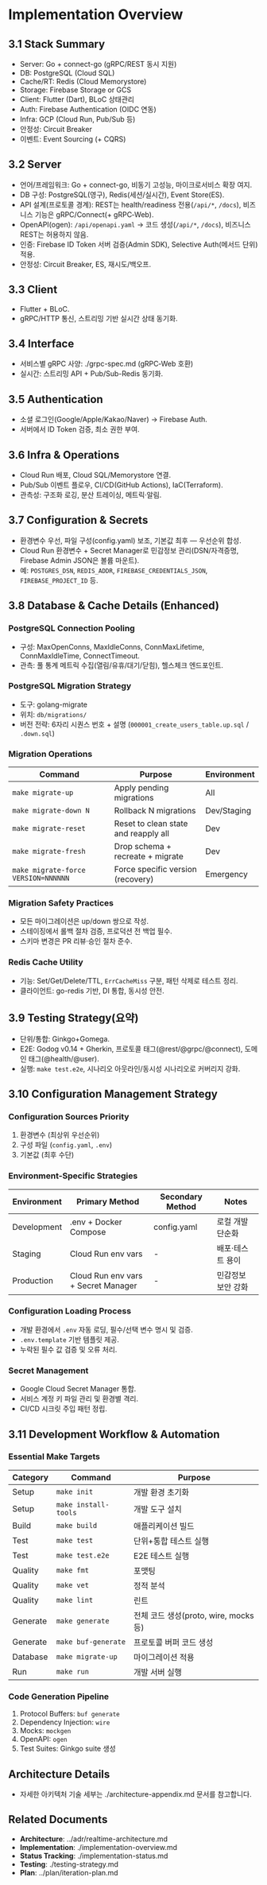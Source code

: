# Implementation Overview

## 3.1 Stack Summary
- Server: Go + connect-go (gRPC/REST 동시 지원)
- DB: PostgreSQL (Cloud SQL)
- Cache/RT: Redis (Cloud Memorystore)
- Storage: Firebase Storage or GCS
- Client: Flutter (Dart), BLoC 상태관리
- Auth: Firebase Authentication (OIDC 연동)
- Infra: GCP (Cloud Run, Pub/Sub 등)
- 안정성: Circuit Breaker
- 이벤트: Event Sourcing (+ CQRS)

## 3.2 Server
- 언어/프레임워크: Go + connect-go, 비동기 고성능, 마이크로서비스 확장 여지.
- DB 구성: PostgreSQL(영구), Redis(세션/실시간), Event Store(ES).
- API 설계(프로토콜 경계): REST는 health/readiness 전용(`/api/*`, `/docs`), 비즈니스 기능은 gRPC/Connect(+ gRPC‑Web).
- OpenAPI(ogen): `/api/openapi.yaml` → 코드 생성(`/api/*`, `/docs`), 비즈니스 REST는 허용하지 않음.
- 인증: Firebase ID Token 서버 검증(Admin SDK), Selective Auth(메서드 단위) 적용.
- 안정성: Circuit Breaker, ES, 재시도/백오프.

## 3.3 Client
- Flutter + BLoC.
- gRPC/HTTP 통신, 스트리밍 기반 실시간 상태 동기화.

## 3.4 Interface
- 서비스별 gRPC 사양: ./grpc-spec.md (gRPC‑Web 호환)
- 실시간: 스트리밍 API + Pub/Sub-Redis 동기화.

## 3.5 Authentication
- 소셜 로그인(Google/Apple/Kakao/Naver) → Firebase Auth.
- 서버에서 ID Token 검증, 최소 권한 부여.

## 3.6 Infra & Operations
- Cloud Run 배포, Cloud SQL/Memorystore 연결.
- Pub/Sub 이벤트 플로우, CI/CD(GitHub Actions), IaC(Terraform).
- 관측성: 구조화 로깅, 분산 트레이싱, 메트릭·알림.

## 3.7 Configuration & Secrets
- 환경변수 우선, 파일 구성(config.yaml) 보조, 기본값 최후 — 우선순위 합성.
- Cloud Run 환경변수 + Secret Manager로 민감정보 관리(DSN/자격증명, Firebase Admin JSON은 볼륨 마운트).
- 예: `POSTGRES_DSN`, `REDIS_ADDR`, `FIREBASE_CREDENTIALS_JSON`, `FIREBASE_PROJECT_ID` 등.

## 3.8 Database & Cache Details (Enhanced)

### PostgreSQL Connection Pooling
- 구성: MaxOpenConns, MaxIdleConns, ConnMaxLifetime, ConnMaxIdleTime, ConnectTimeout.
- 관측: 풀 통계 메트릭 수집(열림/유휴/대기/닫힘), 헬스체크 엔드포인트.

### PostgreSQL Migration Strategy
- 도구: golang-migrate
- 위치: `db/migrations/`
- 버전 전략: 6자리 시퀀스 번호 + 설명 (`000001_create_users_table.up.sql` / `.down.sql`)

### Migration Operations
| Command | Purpose | Environment |
|---------|---------|-------------|
| `make migrate-up` | Apply pending migrations | All |
| `make migrate-down N` | Rollback N migrations | Dev/Staging |
| `make migrate-reset` | Reset to clean state and reapply all | Dev |
| `make migrate-fresh` | Drop schema + recreate + migrate | Dev |
| `make migrate-force VERSION=NNNNNN` | Force specific version (recovery) | Emergency |

### Migration Safety Practices
- 모든 마이그레이션은 up/down 쌍으로 작성.
- 스테이징에서 롤백 절차 검증, 프로덕션 전 백업 필수.
- 스키마 변경은 PR 리뷰·승인 절차 준수.

### Redis Cache Utility
- 기능: Set/Get/Delete/TTL, `ErrCacheMiss` 구분, 패턴 삭제로 테스트 정리.
- 클라이언트: go-redis 기반, DI 통합, 동시성 안전.

## 3.9 Testing Strategy(요약)
- 단위/통합: Ginkgo+Gomega.
- E2E: Godog v0.14 + Gherkin, 프로토콜 태그(@rest/@grpc/@connect), 도메인 태그(@health/@user).
- 실행: `make test.e2e`, 시나리오 아웃라인/동시성 시나리오로 커버리지 강화.

## 3.10 Configuration Management Strategy

### Configuration Sources Priority
1. 환경변수 (최상위 우선순위)
2. 구성 파일 (`config.yaml`, `.env`)
3. 기본값 (최후 수단)

### Environment-Specific Strategies
| Environment | Primary Method | Secondary Method | Notes |
|-------------|---------------|------------------|-------|
| Development | .env + Docker Compose | config.yaml | 로컬 개발 단순화 |
| Staging | Cloud Run env vars | - | 배포·테스트 용이 |
| Production | Cloud Run env vars + Secret Manager | - | 민감정보 보안 강화 |

### Configuration Loading Process
- 개발 환경에서 `.env` 자동 로딩, 필수/선택 변수 명시 및 검증.
- `.env.template` 기반 템플릿 제공.
- 누락된 필수 값 검증 및 오류 처리.

### Secret Management
- Google Cloud Secret Manager 통합.
- 서비스 계정 키 파일 관리 및 환경별 격리.
- CI/CD 시크릿 주입 패턴 정립.

## 3.11 Development Workflow & Automation

### Essential Make Targets
| Category | Command | Purpose |
|----------|---------|---------|
| Setup | `make init` | 개발 환경 초기화 |
| Setup | `make install-tools` | 개발 도구 설치 |
| Build | `make build` | 애플리케이션 빌드 |
| Test | `make test` | 단위+통합 테스트 실행 |
| Test | `make test.e2e` | E2E 테스트 실행 |
| Quality | `make fmt` | 포맷팅 |
| Quality | `make vet` | 정적 분석 |
| Quality | `make lint` | 린트 |
| Generate | `make generate` | 전체 코드 생성(proto, wire, mocks 등) |
| Generate | `make buf-generate` | 프로토콜 버퍼 코드 생성 |
| Database | `make migrate-up` | 마이그레이션 적용 |
| Run | `make run` | 개발 서버 실행 |

### Code Generation Pipeline
1. Protocol Buffers: `buf generate`
2. Dependency Injection: `wire`
3. Mocks: `mockgen`
4. OpenAPI: `ogen`
5. Test Suites: Ginkgo suite 생성

## Architecture Details
- 자세한 아키텍처 기술 세부는 ./architecture-appendix.md 문서를 참고합니다.

## Related Documents
- **Architecture**: ../adr/realtime-architecture.md
- **Implementation**: ./implementation-overview.md
- **Status Tracking**: ./implementation-status.md
- **Testing**: ./testing-strategy.md
- **Plan**: ../plan/iteration-plan.md
